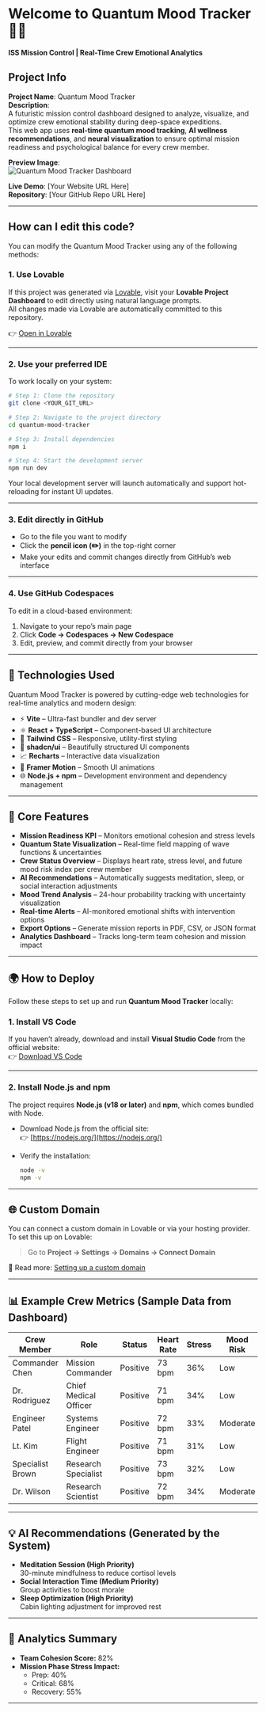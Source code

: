 # Welcome to Quantum Mood Tracker 🧠🚀  
**ISS Mission Control | Real-Time Crew Emotional Analytics**

## Project Info

**Project Name**: Quantum Mood Tracker  
**Description**:  
A futuristic mission control dashboard designed to analyze, visualize, and optimize crew emotional stability during deep-space expeditions.  
This web app uses **real-time quantum mood tracking**, **AI wellness recommendations**, and **neural visualization** to ensure optimal mission readiness and psychological balance for every crew member.

**Preview Image**:  
![Quantum Mood Tracker Dashboard](./assets/quantum-mood-tracker-preview.png)

**Live Demo**: [Your Website URL Here]  
**Repository**: [Your GitHub Repo URL Here]

---

## How can I edit this code?

You can modify the Quantum Mood Tracker using any of the following methods:

### **1. Use Lovable**
If this project was generated via [Lovable](https://lovable.dev), visit your **Lovable Project Dashboard** to edit directly using natural language prompts.  
All changes made via Lovable are automatically committed to this repository.

👉 [Open in Lovable](https://lovable.dev/projects/YOUR_PROJECT_ID_HERE)

---

### **2. Use your preferred IDE**

To work locally on your system:

```bash
# Step 1: Clone the repository
git clone <YOUR_GIT_URL>

# Step 2: Navigate to the project directory
cd quantum-mood-tracker

# Step 3: Install dependencies
npm i

# Step 4: Start the development server
npm run dev
```

Your local development server will launch automatically and support hot-reloading for instant UI updates.

---

### **3. Edit directly in GitHub**

- Go to the file you want to modify  
- Click the **pencil icon (✏️)** in the top-right corner  
- Make your edits and commit changes directly from GitHub’s web interface  

---

### **4. Use GitHub Codespaces**

To edit in a cloud-based environment:

1. Navigate to your repo’s main page  
2. Click **Code → Codespaces → New Codespace**  
3. Edit, preview, and commit directly from your browser  

---

## 🔧 Technologies Used

Quantum Mood Tracker is powered by cutting-edge web technologies for real-time analytics and modern design:

- ⚡ **Vite** – Ultra-fast bundler and dev server  
- ⚛️ **React + TypeScript** – Component-based UI architecture  
- 🎨 **Tailwind CSS** – Responsive, utility-first styling  
- 🧩 **shadcn/ui** – Beautifully structured UI components  
- 📈 **Recharts** – Interactive data visualization  
- 🧠 **Framer Motion** – Smooth UI animations  
- 🌐 **Node.js + npm** – Development environment and dependency management  

---

## 🧮 Core Features

- **Mission Readiness KPI** – Monitors emotional cohesion and stress levels  
- **Quantum State Visualization** – Real-time field mapping of wave functions & uncertainties  
- **Crew Status Overview** – Displays heart rate, stress level, and future mood risk index per crew member  
- **AI Recommendations** – Automatically suggests meditation, sleep, or social interaction adjustments  
- **Mood Trend Analysis** – 24-hour probability tracking with uncertainty visualization  
- **Real-time Alerts** – AI-monitored emotional shifts with intervention options  
- **Export Options** – Generate mission reports in PDF, CSV, or JSON format  
- **Analytics Dashboard** – Tracks long-term team cohesion and mission impact  

---

## 🌍 How to Deploy

Follow these steps to set up and run **Quantum Mood Tracker** locally:

### **1. Install VS Code**
If you haven’t already, download and install **Visual Studio Code** from the official website:  
👉 [Download VS Code](https://code.visualstudio.com/)

---

### **2. Install Node.js and npm**
The project requires **Node.js (v18 or later)** and **npm**, which comes bundled with Node.

- Download Node.js from the official site:  
  👉 [https://nodejs.org/](https://nodejs.org/)

- Verify the installation:
  ```bash
  node -v
  npm -v


---

## 🌐 Custom Domain

You can connect a custom domain in Lovable or via your hosting provider.  
To set this up on Lovable:

> Go to **Project → Settings → Domains → Connect Domain**  

📘 Read more: [Setting up a custom domain](https://docs.lovable.dev/features/custom-domain#custom-domain)

---

## 📊 Example Crew Metrics (Sample Data from Dashboard)

| Crew Member       | Role                  | Status   | Heart Rate | Stress | Mood Risk | Quantum State |
|-------------------|----------------------|----------|-------------|---------|------------|----------------|
| Commander Chen    | Mission Commander    | Positive | 73 bpm      | 36%     | Low        | 41.3%          |
| Dr. Rodriguez     | Chief Medical Officer| Positive | 71 bpm      | 34%     | Low        | 41.1%          |
| Engineer Patel    | Systems Engineer     | Positive | 72 bpm      | 33%     | Moderate   | 41.2%          |
| Lt. Kim           | Flight Engineer      | Positive | 71 bpm      | 31%     | Low        | 41.3%          |
| Specialist Brown  | Research Specialist  | Positive | 73 bpm      | 32%     | Low        | 41.3%          |
| Dr. Wilson        | Research Scientist   | Positive | 72 bpm      | 34%     | Moderate   | 41.2%          |

---

## 💡 AI Recommendations (Generated by the System)

- **Meditation Session (High Priority)**  
  30-minute mindfulness to reduce cortisol levels  
- **Social Interaction Time (Medium Priority)**  
  Group activities to boost morale  
- **Sleep Optimization (High Priority)**  
  Cabin lighting adjustment for improved rest  

---

## 🧭 Analytics Summary

- **Team Cohesion Score:** 82%  
- **Mission Phase Stress Impact:**  
  - Prep: 40%  
  - Critical: 68%  
  - Recovery: 55%  

---
